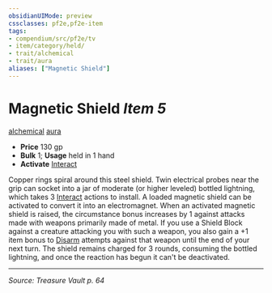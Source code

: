 ```yaml
---
obsidianUIMode: preview
cssclasses: pf2e,pf2e-item
tags:
- compendium/src/pf2e/tv
- item/category/held/
- trait/alchemical
- trait/aura
aliases: ["Magnetic Shield"]
---
```

# Magnetic Shield *Item 5*  
[alchemical](rules/traits/alchemical.md "Alchemical Item Trait")  [aura](rules/traits/aura.md "Aura Combat Trait")  

- **Price** 130 gp
- **Bulk** 1; **Usage** held in 1 hand
- **Activate** [Interact](rules/actions/interact.md)

Copper rings spiral around this steel shield. Twin electrical probes near the grip can socket into a jar of moderate (or higher leveled) bottled lightning, which takes 3 [Interact](rules/actions/interact.md) actions to install. A loaded magnetic shield can be activated to convert it into an electromagnet. When an activated magnetic shield is raised, the circumstance bonus increases by 1 against attacks made with weapons primarily made of metal. If you use a Shield Block against a creature attacking you with such a weapon, you also gain a +1 item bonus to [Disarm](rules/actions/disarm.md) attempts against that weapon until the end of your next turn. The shield remains charged for 3 rounds, consuming the bottled lightning, and once the reaction has begun it can't be deactivated.


---
*Source: Treasure Vault p. 64*
